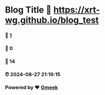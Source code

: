 # Blog Title :link: https://xrt-wg.github.io/blog_test 
### :page_facing_up: [1](https://xrt-wg.github.io/blog_test/tag.html) 
### :speech_balloon: 0 
### :hibiscus: 14 
### :alarm_clock: 2024-08-27 21:19:15 
### Powered by :heart: [Gmeek](https://github.com/Meekdai/Gmeek)
